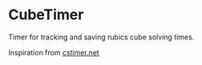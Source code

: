 # CubeTimer

Timer for tracking and saving rubics cube solving times.

Inspiration from [cstimer.net](https://cstimer.net)
